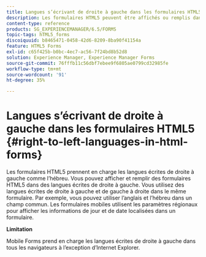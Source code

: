 ```yaml
---
title: Langues s’écrivant de droite à gauche dans les formulaires HTML5
description: Les formulaires HTML5 peuvent être affichés ou remplis dans des langues écrites de droite à gauche, telles que l’hébreu.
content-type: reference
products: SG_EXPERIENCEMANAGER/6.5/FORMS
topic-tags: hTML5_forms
discoiquuid: b8465471-0458-42d6-8209-8ba90f41154a
feature: HTML5 Forms
exl-id: c65f425b-b0bc-4ec7-ac56-7f24bd8b52d8
solution: Experience Manager, Experience Manager Forms
source-git-commit: 76fffb11c56dbf7ebee9f6805ae0799cd32985fe
workflow-type: tm+mt
source-wordcount: '91'
ht-degree: 35%

---
```


# Langues s’écrivant de droite à gauche dans les formulaires HTML5 {#right-to-left-languages-in-html-forms}

Les formulaires HTML5 prennent en charge les langues écrites de droite à gauche comme l’hébreu. Vous pouvez afficher et remplir des formulaires HTML5 dans des langues écrites de droite à gauche. Vous utilisez des langues écrites de droite à gauche et de gauche à droite dans le même formulaire. Par exemple, vous pouvez utiliser l’anglais et l’hébreu dans un champ commun. Les formulaires mobiles utilisent les paramètres régionaux pour afficher les informations de jour et de date localisées dans un formulaire.

**Limitation**

Mobile Forms prend en charge les langues écrites de droite à gauche dans tous les navigateurs à l’exception d’Internet Explorer.
